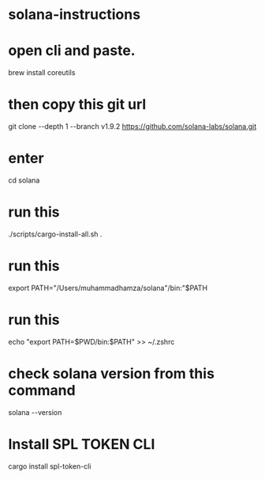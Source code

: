 # solana-instructions

# open cli and paste.

brew install coreutils

# then copy this git url

git clone --depth 1 --branch v1.9.2 https://github.com/solana-labs/solana.git

# enter

cd solana

# run this

./scripts/cargo-install-all.sh .

# run this

export PATH="/Users/muhammadhamza/solana"/bin:"$PATH

# run this

echo "export PATH=$PWD/bin:\$PATH" >> ~/.zshrc

# check solana version from this command

solana --version

# Install SPL TOKEN CLI

cargo install spl-token-cli

